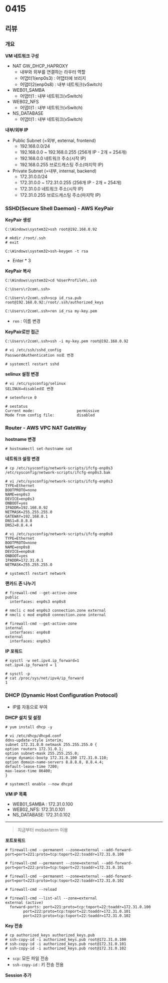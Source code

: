 # 0415

## 리뷰

### 개요

**VM 네트워크 구성**

* NAT GW_DHCP_HAPROXY
  * 내부와 외부를 연결하는 라우터 역할
  * 어댑터1(enp0s3) : 어댑터에 브리지
  * 어댑터2(enp0s8) : 내부 네트워크(vSwitch)
* WEB01_SAMBA
  * 어댑터1 : 내부 네트워크(vSwitch)
* WEB02_NFS
  - 어댑터1 : 내부 네트워크(vSwitch)
* NS_DATABASE
  - 어댑터1 : 내부 네트워크(vSwitch)



**내부/외부 IP**

* Public Subnet (=외부, external, frontend)
  * 192.168.0.0/24
  * 192.168.0.0 ~ 192.168.0.255 (256개 IP - 2개 = 254개)
  * 192.168.0.0   네트워크 주소(시작 IP)
  * 192.168.0.255 브로드캐스팅 주소(마지막 IP)
* Private Subnet (=내부, internal, backend)
  * 172.31.0.0/24
  * 172.31.0.0 ~ 172.31.0.255 (256개 IP - 2개 = 254개)
  * 172.31.0.0   네트워크 주소(시작 IP)
  * 172.31.0.255 브로드캐스팅 주소(마지막 IP)





### SSHD(Secure Shell Daemon) - AWS KeyPair

**KeyPair 생성**

```
C:\Windows\system32>ssh root@192.168.0.92

# mkdir /root/.ssh
# exit
```

```
C:\Windows\system32>ssh-keygen -t rsa
```

* Enter * 3



**KeyPair 복사**

```
C:\Windows\system32>cd %UserProfile%\.ssh

C:\Users\r2com\.ssh>
```

```
C:\Users\r2com\.ssh>scp id_rsa.pub root@192.168.0.92:/root/.ssh/authorized_keys
```

```
C:\Users\r2com\.ssh>ren id_rsa my-key.pem
```

* `ren` : 이름 변경



**KeyPair로만 접근**

```
C:\Users\r2com\.ssh>ssh -i my-key.pem root@192.168.0.92

# vi /etc/ssh/sshd_config
PasswordAuthentication no로 변경

# systemctl restart sshd
```



**selinux 설정 변경**

```
# vi /etc/sysconfig/selinux
SELINUX=disabled로 변경

# setenforce 0

# sestatus
Current mode:                   permissive
Mode from config file:          disabled
```



### Router - AWS VPC NAT GateWay

**hostname 변경**

```
# hostnamectl set-hostname nat
```



**네트워크 설정 변경**

```
# cp /etc/sysconfig/network-scripts/ifcfg-enp0s3 /etc/sysconfig/network-scripts/ifcfg-enp0s3.bak

# vi /etc/sysconfig/network-scripts/ifcfg-enp0s3
TYPE=Ethernet
BOOTPROTO=none
NAME=enp0s3
DEVICE=enp0s3
ONBOOT=yes
IPADDR=192.168.0.92
NETMASK=255.255.255.0
GATEWAY=192.168.0.1
DNS1=8.8.8.8
DNS2=8.8.4.4

# vi /etc/sysconfig/network-scripts/ifcfg-enp0s8
TYPE=Ethernet
BOOTPROTO=none
NAME=enp0s8
DEVICE=enp0s8
ONBOOT=yes
IPADDR=172.31.0.1
NETMASK=255.255.255.0

# systemctl restart network
```



**랜카드 존 나누기**

```
# firewall-cmd --get-active-zone
public
  interfaces: enp0s3 enp0s8

# nmcli c mod enp0s3 connection.zone external
# nmcli c mod enp0s8 connection.zone internal

# firewall-cmd --get-active-zone
internal
  interfaces: enp0s8
external
  interfaces: enp0s3
```



**IP 포워드**

```
# sysctl -w net.ipv4.ip_forward=1
net.ipv4.ip_forward = 1

# sysctl -p
# cat /proc/sys/net/ipv4/ip_forward
1
```



### DHCP (Dynamic Host Configuration Protocol)
* IP를 자동으로 부여

**DHCP 설치 및 설정**

```
# yum install dhcp -y

# vi /etc/dhcp/dhcpd.conf
ddns-update-style interim;
subnet 172.31.0.0 netmask 255.255.255.0 {
option routers 172.31.0.1;
option subnet-mask 255.255.255.0;
range dynamic-bootp 172.31.0.100 172.31.0.110;
option domain-name-servers 8.8.8.8, 8.8.4.4;
default-lease-time 7200;
max-lease-time 86400;
}

# systemctl enable --now dhcpd
```



**VM IP 목록**

* WEB01_SAMBA : 172.31.0.100
* WEB02_NFS: 172.31.0.101
* NS_DATABASE: 172.31.0.102



****

> 지금부터 mobaxterm 이용



**포트포워드**

```
# firewall-cmd --permanent --zone=external --add-forward-port=port=221:proto=tcp:toport=22:toaddr=172.31.0.100

# firewall-cmd --permanent --zone=external --add-forward-port=port=222:proto=tcp:toport=22:toaddr=172.31.0.101

# firewall-cmd --permanent --zone=external --add-forward-port=port=223:proto=tcp:toport=22:toaddr=172.31.0.102

# firewall-cmd --reload

# firewall-cmd --list-all --zone=external
external (active)
  forward-ports: port=221:proto=tcp:toport=22:toaddr=172.31.0.100
        port=222:proto=tcp:toport=22:toaddr=172.31.0.101
        port=223:proto=tcp:toport=22:toaddr=172.31.0.102
```



**Key 전송**

```
# cp authorized_keys authorized_keys.pub
# ssh-copy-id -i authorized_keys.pub root@172.31.0.100
# ssh-copy-id -i authorized_keys.pub root@172.31.0.101
# ssh-copy-id -i authorized_keys.pub root@172.31.0.102
```

* `scp`: 모든 파일 전송
* `ssh-copy-id` : 키 전송 전용



**Session 추가**